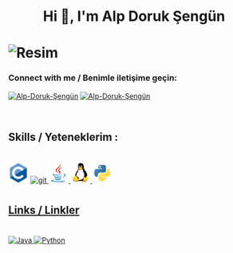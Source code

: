 


<h1 align="center">Hi 👋, I'm Alp Doruk Şengün</h1>

# ![Resim](https://mir-s3-cdn-cf.behance.net/project_modules/max_1200/ee258275942479.5c5b0bc64b23f.jpg)


<h3 align="left">Connect with me / Benimle iletişime geçin:</h2>
<p align="left">
<a href="https://www.linkedin.com/in/alp-doruk-şengün-612a1b233/" target="blank"><img align="center" src="https://raw.githubusercontent.com/rahuldkjain/github-profile-readme-generator/master/src/images/icons/Social/linked-in-alt.svg" alt="Alp-Doruk-Şengün" height="30" width="40" /></a>
<a href="https://www.instagram.com/alpdrksenn/" target="blank"><img align="center" src="https://raw.githubusercontent.com/rahuldkjain/github-profile-readme-generator/master/src/images/icons/Social/instagram.svg" alt="Alp-Doruk-Şengün" height="30" width="40" /></a>
</p>



<br/>

## Skills / Yeteneklerim :
#

<img src="https://raw.githubusercontent.com/devicons/devicon/master/icons/c/c-original.svg" alt="c" width="40" height="40"/>  </a> <a href="https://git-scm.com/" target="_blank" rel="noreferrer"> <img src="https://www.vectorlogo.zone/logos/git-scm/git-scm-icon.svg" alt="git" width="40" height="40"/> </a> <a href="https://www.java.com" target="_blank" rel="noreferrer"> <img src="https://raw.githubusercontent.com/devicons/devicon/master/icons/java/java-original.svg" alt="java" width="40" height="40"/>  </a> <a href="https://www.linux.org/" target="_blank" rel="noreferrer"> <img src="https://raw.githubusercontent.com/devicons/devicon/master/icons/linux/linux-original.svg" alt="linux" width="40" height="40"/>  </a> <a href="https://www.python.org" target="_blank" rel="noreferrer"> <img src="https://raw.githubusercontent.com/devicons/devicon/master/icons/python/python-original.svg" alt="python" width="40" height="40"/> 
<h3 align="left">



#

## Links / Linkler
#
![Java](https://img.shields.io/badge/java-%23ED8B00.svg?style=for-the-badge&logo=java&logoColor=white)
![Python](https://img.shields.io/badge/python-3670A0?style=for-the-badge&logo=python&logoColor=ffdd54)

